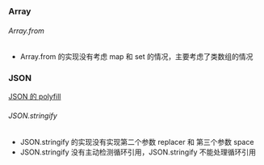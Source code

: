 ### Array

###### Array.from
* Array.from 的实现没有考虑 map 和 set 的情况，主要考虑了类数组的情况

### JSON

[JSON 的 polyfill](https://github.com/douglascrockford/JSON-js)

###### JSON.stringify
* JSON.stringify 的实现没有实现第二个参数 replacer 和 第三个参数 space
* JSON.stringify 没有主动检测循环引用，JSON.stringify 不能处理循环引用
